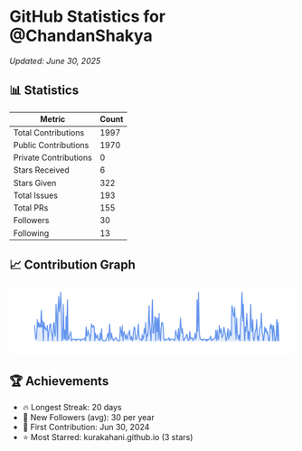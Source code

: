# GitHub Statistics for @ChandanShakya
*Updated: June 30, 2025*

## 📊 Statistics
| Metric | Count |
|--------|--------|
| Total Contributions | 1997 |
| Public Contributions | 1970 |
| Private Contributions | 0 |
| Stars Received | 6 |
| Stars Given | 322 |
| Total Issues | 193 |
| Total PRs | 155 |
| Followers | 30 |
| Following | 13 |

## 📈 Contribution Graph

![Contribution Graph](./contribution_graph.png)

## 🏆 Achievements

- 🔥 Longest Streak: 20 days
- 👥 New Followers (avg): 30 per year
- 📅 First Contribution: Jun 30, 2024
- ⭐ Most Starred: kurakahani.github.io (3 stars)
